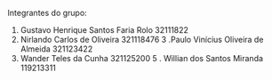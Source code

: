 Integrantes do grupo:

1. Gustavo Henrique Santos Faria Rolo 32111822
2. Nirlando Carlos de Oliveira 321118476
   3 .Paulo Vinícius Oliveira de Almeida 321123422
3. Wander Teles da Cunha 321125200
   5 . Willian dos Santos Miranda 119213311
